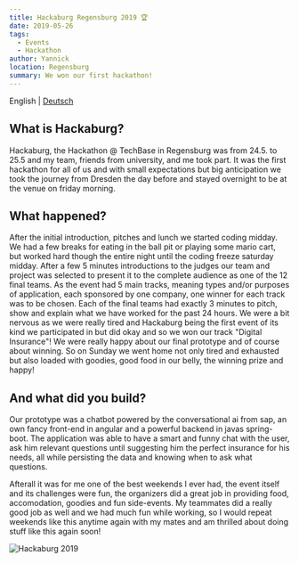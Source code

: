 ```yaml
---
title: Hackaburg Regensburg 2019 🏆
date: 2019-05-26
tags: 
  - Events
  - Hackathon
author: Yannick
location: Regensburg
summary: We won our first hackathon!
---
```


English | [Deutsch](/2019/05/26/hackaburg-2019/)

## What is Hackaburg?

Hackaburg, the Hackathon @ TechBase in Regensburg was from 24.5. to 25.5 and my team, friends from university, and me took part. It was the first hackathon for all of us and with small expectations but big anticipation we took the journey from Dresden the day before and stayed overnight to be at the venue on friday morning. 

## What happened?

After the initial introduction, pitches and lunch we started coding midday. We had a few breaks for eating in the ball pit or playing some mario cart, but worked hard though the entire night until the coding freeze saturday midday. After a few 5 minutes introductions to the judges our team and project was selected to present it to the complete audience as one of the 12 final teams. As the event had 5 main tracks, meaning types and/or purposes of application, each sponsored by one company, one winner for each track was to be chosen. Each of the final teams had exactly 3 minutes to pitch, show and explain what we have worked for the past 24 hours. We were a bit nervous as we were really tired and Hackaburg being the first event of its kind we participated in but did okay and so we won our track "Digital Insurance"! We were really happy about our final prototype and of course about winning. So on Sunday we went home not only tired and exhausted but also loaded with goodies, good food in our belly, the winning prize and happy!

## And what did you build?

Our prototype was a chatbot powered by the conversational ai from sap, an own fancy front-end in angular and a powerful backend in javas spring-boot. The application was able to have a smart and funny chat with the user, ask him relevant questions until suggesting him the perfect insurance for his needs, all while persisting the data and knowing when to ask what questions.

Afterall it was for me one of the best weekends I ever had, the event itself and its challenges were fun, the organizers did a great job in providing food, accomodation, goodies and fun side-events. My teammates did a really good job as well and we had much fun while working, so I would repeat weekends like this anytime again with my mates and am thrilled about doing stuff like this again soon!

![Hackaburg 2019](https://user-images.githubusercontent.com/33640025/86590921-d51f1000-bf90-11ea-83c6-bdc9aa69eec6.png)